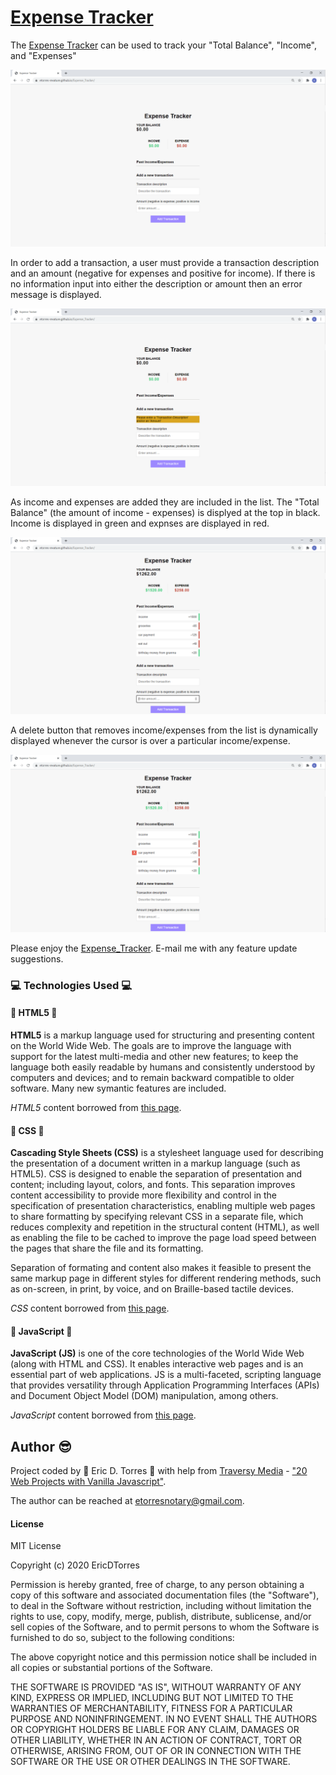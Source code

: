 # [Expense Tracker](https://etorres-revature.github.io/Expense_Tracker/)

The [Expense Tracker](https://etorres-revature.github.io/Expense_Tracker/) can be used to track your "Total Balance", "Income", and "Expenses"

![EXPENSE TRACKER home](./assets/images/screenshots/expense-tracker.png)

In order to add a transaction, a user must provide a transaction description and an amount (negative for expenses and positive for income).  If there is no information input into either the description or amount then an error message is displayed.

![EXPENSE TRACKER error](./assets/images/screenshots/expense-tracker-validate.png)

As income and expenses are added they are included in the list.  The "Total Balance" (the amount of income - expenses) is displyed at the top in black.  Income is displayed in green and expnses are displayed in red. 

![EXPENSE TRACKER income and expenes](./assets/images/screenshots/expense-tracker-expenses.png)

A delete button that removes income/expenses from the list is dynamically displayed whenever the cursor is over a particular income/expense.

![EXPENSE TRACKER delete](./assets/images/screenshots/expense-tracker-delete-btn.png)

Please enjoy the [Expense_Tracker](https://etorres-revature.github.io/Expense_Tracker/).  E-mail me with any feature update suggestions.

### :computer: Technologies Used :computer:

#### :memo: HTML5 :memo:

**HTML5** is a markup language used for structuring and presenting content on the World Wide Web.  The goals are to improve the language with support for the latest multi-media and other new features; to keep the language both easily readable by humans and consistently understood by computers and devices; and to remain backward compatible to older software.  Many new symantic features are included.

*HTML5* content borrowed from <a target="_blank" rel="noopener noreferrer">[this page](https://en.wikipedia.org/wiki/HTML5).</a>

#### :art: CSS :art:

**Cascading Style Sheets (CSS)** is a stylesheet language used for describing the presentation of a document written in a markup language (such as HTML5).  CSS is designed to enable the separation of presentation and content; including layout, colors, and fonts.  This separation improves content accessibility to provide more flexibility and control in the specification of presentation characteristics, enabling multiple web pages to share formatting by specifying relevant CSS in a separate file, which reduces complexity and repetition in the structural content (HTML), as well as enabling the file to be cached to improve the page load speed between the pages that share the file and its formatting.

Separation of formating and content also makes it feasible to present the same markup page in different styles for different rendering methods, such as on-screen, in print, by voice, and on Braille-based tactile devices. 

*CSS* content borrowed from <a target="_blank" rel="noopener noreferrer">[this page](https://en.wikipedia.org/wiki/Cascading_Style_Sheets).</a>

#### :sparkler: JavaScript :sparkler:

**JavaScript (JS)** is one of the core technologies of the World Wide Web (along with HTML and CSS). It enables interactive web pages and is an essential part of web applications.  JS is a multi-faceted, scripting language that provides versatility through Application Programming Interfaces (APIs) and Document Object Model (DOM) manipulation, among others.

*JavaScript* content borrowed from <a target="_blank" rel="noopener noreferrer">[this page](https://en.wikipedia.org/wiki/JavaScript).</a>

## Author :sunglasses:

Project coded by :green_heart: Eric D. Torres :green_heart: with help from [Traversy Media](https://traversymedia.com/) - ["20 Web Projects with Vanilla Javascript"](https://vanillawebprojects.com/).  

The author can be reached at etorresnotary@gmail.com. 

#### License

MIT License

Copyright (c) 2020 EricDTorres

Permission is hereby granted, free of charge, to any person obtaining a copy
of this software and associated documentation files (the "Software"), to deal
in the Software without restriction, including without limitation the rights
to use, copy, modify, merge, publish, distribute, sublicense, and/or sell
copies of the Software, and to permit persons to whom the Software is
furnished to do so, subject to the following conditions:

The above copyright notice and this permission notice shall be included in all
copies or substantial portions of the Software.

THE SOFTWARE IS PROVIDED "AS IS", WITHOUT WARRANTY OF ANY KIND, EXPRESS OR
IMPLIED, INCLUDING BUT NOT LIMITED TO THE WARRANTIES OF MERCHANTABILITY,
FITNESS FOR A PARTICULAR PURPOSE AND NONINFRINGEMENT. IN NO EVENT SHALL THE
AUTHORS OR COPYRIGHT HOLDERS BE LIABLE FOR ANY CLAIM, DAMAGES OR OTHER
LIABILITY, WHETHER IN AN ACTION OF CONTRACT, TORT OR OTHERWISE, ARISING FROM,
OUT OF OR IN CONNECTION WITH THE SOFTWARE OR THE USE OR OTHER DEALINGS IN THE
SOFTWARE.
